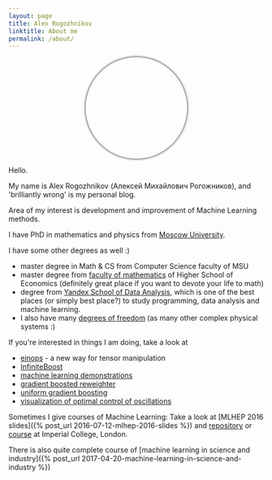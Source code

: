 ```yaml
---
layout: page
title: Alex Rogozhnikov
linktitle: About me
permalink: /about/
---
```


<center>
  <div style="width: 200px; height: 200px; border-radius: 100px; box-shadow: 0px 0px 5px 0 #000;
              background-position: center center;
              background-size: cover;
              background-image: url('/images/alex_rogozhnikov.jpeg');">
  </div>
</center>


Hello.

My name is Alex Rogozhnikov (Алексей Михайлович Рогожников), and 'brilliantly wrong' is my personal blog.

Area of my interest is development and improvement of Machine Learning methods. 

I have PhD in mathematics and physics from [Moscow University](http://www.msu.ru/en/).

I have some other degrees as well :)

* master degree in Math &amp; CS from Computer Science faculty of MSU
* master degree from [faculty of mathematics](http://math.hse.ru) of Higher School of Economics (definitely great place if you want to devote your life to math) 
* degree from [Yandex School of Data Analysis](http://yandexdataschool.com), 
  which is one of the best places (or simply best place?) to study programming, data analysis and machine learning.
* I also have many [degrees of freedom](https://en.wikipedia.org/wiki/Degrees_of_freedom_(mechanics)) (as many other complex physical systems :)     


If you're interested in things I am doing, take a look at

* [einops](https://github.com/arogozhnikov/einops) - a new way for tensor manipulation  
* [InfiniteBoost](https://github.com/arogozhnikov/infiniteboost) 
* [machine learning demonstrations](https://arogozhnikov.github.io/2016/04/28/demonstrations-for-ml-courses.html) 
* [gradient boosted reweighter](https://github.com/arogozhnikov/hep_ml/blob/master/notebooks/DemoReweighting.ipynb)
* [uniform gradient boosting](https://github.com/arogozhnikov/hep_ml/blob/master/notebooks/BoostingToUniformity.ipynb)
* [visualization of optimal control of oscillations](http://arogozhnikov.github.io/2015/12/19/optimal-control-of-oscillations.html) 

Sometimes I give courses of Machine Learning: 
Take a look at [MLHEP 2016 slides]({% post_url 2016-07-12-mlhep-2016-slides %}) and [repository](https://github.com/yandexdataschool/mlhep2016) 
or [course](https://github.com/yandexdataschool/MLatImperial2017) at Imperial College, London.

There is also quite complete course of 
[machine learning in science and industry]({% post_url 2017-04-20-machine-learning-in-science-and-industry %})
